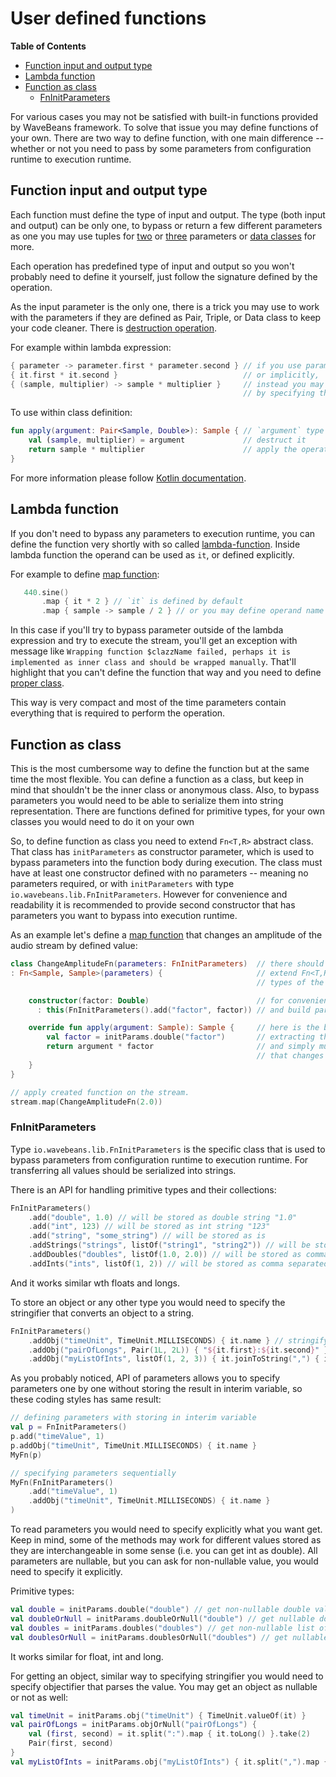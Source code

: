 # User defined functions

<!-- START doctoc generated TOC please keep comment here to allow auto update -->
<!-- DON'T EDIT THIS SECTION, INSTEAD RE-RUN doctoc TO UPDATE -->
**Table of Contents**

- [Function input and output type](#function-input-and-output-type)
- [Lambda function](#lambda-function)
- [Function as class](#function-as-class)
  - [FnInitParameters](#fninitparameters)

<!-- END doctoc generated TOC please keep comment here to allow auto update -->

For various cases you may not be satisfied with built-in functions provided by WaveBeans framework. To solve that issue you may define functions of your own. There are two way to define function, with one main difference -- whether or not you need to pass by some parameters from configuration runtime to execution runtime.

## Function input and output type

Each function must define the type of input and output. The type (both input and output) can be only one, to bypass or return a few different parameters as one you may use tuples for [two](https://kotlinlang.org/api/latest/jvm/stdlib/kotlin/-pair/index.html) or [three](https://kotlinlang.org/api/latest/jvm/stdlib/kotlin/-triple/index.html) parameters or [data classes](https://kotlinlang.org/docs/reference/data-classes.html) for more.

Each operation has predefined type of input and output so you won't probably need to define it yourself, just follow the signature defined by the operation.

As the input parameter is the only one, there is a trick you may use to work with the parameters if they are defined as Pair, Triple, or Data class to keep your code cleaner. There is [destruction operation](https://kotlinlang.org/docs/reference/multi-declarations.html).

For example within lambda expression:

```kotlin
{ parameter -> parameter.first * parameter.second } // if you use parameter directly
{ it.first * it.second }                            // or implicitly,
{ (sample, multiplier) -> sample * multiplier }     // instead you may destruct it and give them proper name, 
                                                    // by specifying them inside parenthesises
```

To use within class definition:

```kotlin
fun apply(argument: Pair<Sample, Double>): Sample { // `argument` type is specified explicitly 
    val (sample, multiplier) = argument             // destruct it
    return sample * multiplier                      // apply the operation by using variable proper naming
}
```

For more information please follow [Kotlin documentation](https://kotlinlang.org/docs/reference/multi-declarations.html).

## Lambda function

If you don't need to bypass any parameters to execution runtime, you can define the function very shortly with so called [lambda-function](https://kotlinlang.org/docs/reference/lambdas.html#lambda-expressions-and-anonymous-functions). Inside lambda function the operand can be used as `it`, or defined explicitly. 
 
For example to define [map function](operations/map-operation.md):
 ```kotlin
    440.sine()
        .map { it * 2 } // `it` is defined by default
        .map { sample -> sample / 2 } // or you may define operand name explicitly 
```

In this case if you'll try to bypass parameter outside of the lambda expression and try to execute the stream, you'll get an exception with message like
`Wrapping function $clazzName failed, perhaps it is implemented as inner class and should be wrapped manually`. That'll highlight that you can't define the function that way and you need to define [proper class](#class-function).

This way is very compact and most of the time parameters contain everything that is required to perform the operation.
 
## Function as class

This is the most cumbersome way to define the function but at the same time the most flexible. You can define a function as a class, but keep in mind that shouldn't be the inner class or anonymous class. Also, to bypass parameters you would need to be able to serialize them into string representation. There are functions defined for primitive types, for your own classes you would need to do it on your own 

So, to define function as class you need to extend `Fn<T,R>` abstract class. That class has `initParameters` as constructor parameter, which is used to bypass parameters into the function body during execution. The class must have at least one constructor defined with no parameters -- meaning no parameters required, or with `initParameters` with type `io.wavebeans.lib.FnInitParameters`. However for convenience and readability it is recommended to provide second constructor that has parameters you want to bypass into execution runtime.

As an example let's define a [map function](operations/map-operation.md) that changes an amplitude of the audio stream by defined value:

```kotlin
class ChangeAmplitudeFn(parameters: FnInitParameters)  // there should be at least one constructor defined this way
: Fn<Sample, Sample>(parameters) {                     // extend Fn<T,R> class, Sample is input (T) and output (R) 
                                                       // types of the function.

    constructor(factor: Double)                        // for convenience let's define  proper constructor
      : this(FnInitParameters().add("factor", factor)) // and build parameters for our function 

    override fun apply(argument: Sample): Sample {     // here is the body of the function
        val factor = initParams.double("factor")       // extracting the double value of the factor parameter
        return argument * factor                       // and simply multiply sample by the specified factor,
                                                       // that changes its amplitude.
    }
}

// apply created function on the stream.
stream.map(ChangeAmplitudeFn(2.0))
```

### FnInitParameters

Type `io.wavebeans.lib.FnInitParameters` is the specific class that is used to bypass parameters from configuration runtime to execution runtime. For transferring all values should be serialized into strings.

There is an API for handling primitive types and their collections:
```kotlin
FnInitParameters()
    .add("double", 1.0) // will be stored as double string "1.0"
    .add("int", 123) // will be stored as int string "123"
    .add("string", "some_string") // will be stored as is
    .addStrings("strings", listOf("string1", "string2")) // will be stored as comma-separated strings "string1,string2"
    .addDoubles("doubles", listOf(1.0, 2.0)) // will be stored as comma separated double string "1.0,2.0"
    .addInts("ints", listOf(1, 2)) // will be stored as comma separated double string "1,2"
```
And it works similar wth floats and longs.

To store an object or any other type you would need to specify the stringifier that converts an object to a string.

```kotlin
FnInitParameters()
    .addObj("timeUnit", TimeUnit.MILLISECONDS) { it.name } // stringifying simple but different type
    .addObj("pairOfLongs", Pair(1L, 2L)) { "${it.first}:${it.second}" } // stringifying complex type
    .addObj("myListOfInts", listOf(1, 2, 3)) { it.joinToString(",") { it.toString() } } // stringifying collections your way
```

As you probably noticed, API of parameters allows you to specify parameters one by one without storing the result in interim variable, so these coding styles has same result:

```kotlin
// defining parameters with storing in interim variable
val p = FnInitParameters()
p.add("timeValue", 1)
p.addObj("timeUnit", TimeUnit.MILLISECONDS) { it.name }
MyFn(p)

// specifying parameters sequentially
MyFn(FnInitParameters()
    .add("timeValue", 1)
    .addObj("timeUnit", TimeUnit.MILLISECONDS) { it.name }
)
```

To read parameters you would need to specify explicitly what you want get. Keep in mind, some of the methods may work for different values stored as they are interchangeable in some sense (i.e. you can get int as double). All parameters are nullable, but you can ask for non-nullable value, you would need to specify it explicitly.

Primitive types:
```kotlin
val double = initParams.double("double") // get non-nullable double value
val doubleOrNull = initParams.doubleOrNull("double") // get nullable double value
val doubles = initParams.doubles("doubles") // get non-nullable list of doubles 
val doublesOrNull = initParams.doublesOrNull("doubles") // get nullable list of doubles
```
It works similar for float, int and long.

For getting an object, similar way to specifying stringifier you would need to specify objectifier that parses the value. You may get an object as nullable or not as well:
```kotlin
val timeUnit = initParams.obj("timeUnit") { TimeUnit.valueOf(it) }
val pairOfLongs = initParams.objOrNull("pairOfLongs") {
    val (first, second) = it.split(":").map { it.toLong() }.take(2)
    Pair(first, second)
}
val myListOfInts = initParams.obj("myListOfInts") { it.split(",").map { it.toInt() } }
```
